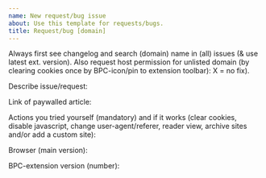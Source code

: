 ```yaml
---
name: New request/bug issue
about: Use this template for requests/bugs.
title: Request/bug [domain]
---
```

Always first see changelog and search (domain) name in (all) issues (& use latest ext. version).
Also request host permission for unlisted domain (by clearing cookies once by BPC-icon/pin to extension toolbar): X = no fix).

Describe issue/request: 

Link of paywalled article: 

Actions you tried yourself (mandatory) and if it works (clear cookies, disable javascript, change user-agent/referer, reader view, archive sites and/or add a custom site): 

Browser (main version): 

BPC-extension version (number): 
